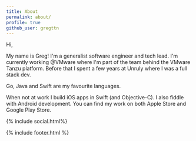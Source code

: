 ```yaml
---
title: About
permalink: about/
profile: true
github_user: gregttn
---
```


Hi,

My name is Greg! I'm a generalist software engineer and tech lead. I'm currently working @VMware where I'm part of the team behind the VMware Tanzu platform. Before that I spent a few years at Unruly where I was a full stack dev.

Go, Java and Swift are my favourite languages.

When not at work I build iOS apps in Swift (and Objective-C). I also fiddle with Android development. You can find my work on both Apple Store and Google Play Store.

{% include social.html%}

{% include footer.html %}
